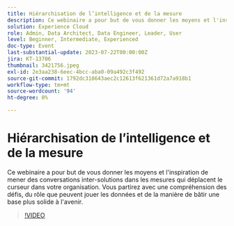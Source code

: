 ```yaml
---
title: Hiérarchisation de l’intelligence et de la mesure
description: Ce webinaire a pour but de vous donner les moyens et l'inspiration de mener des conversations inter-solutions dans les mesures qui déplacent le curseur dans votre organisation. Vous partirez avec une compréhension des défis, du rôle que peuvent jouer les données et de la manière de bâtir une base plus solide à l'avenir.
solution: Experience Cloud
role: Admin, Data Architect, Data Engineer, Leader, User
level: Beginner, Intermediate, Experienced
doc-type: Event
last-substantial-update: 2023-07-22T00:00:00Z
jira: KT-13706
thumbnail: 3421756.jpeg
exl-id: 2e3aa238-6eec-4bcc-aba0-09a492c3f492
source-git-commit: 1792dc318643aec2c12613f621361d72a7a918b1
workflow-type: tm+mt
source-wordcount: '94'
ht-degree: 0%

---
```


# Hiérarchisation de l’intelligence et de la mesure

Ce webinaire a pour but de vous donner les moyens et l&#39;inspiration de mener des conversations inter-solutions dans les mesures qui déplacent le curseur dans votre organisation. Vous partirez avec une compréhension des défis, du rôle que peuvent jouer les données et de la manière de bâtir une base plus solide à l&#39;avenir.

>[!VIDEO](https://video.tv.adobe.com/v/3421756/?learn=on)
